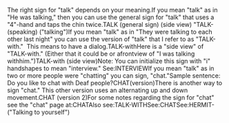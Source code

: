 The right sign for "talk" depends on your meaning.If you mean "talk" as in "He was talking," then you can use the general sign 
	for "talk" that uses a "4"-hand and taps the chin twice.TALK 
	(general sign) (side view) "TALK-(speaking) ("talking")If you mean "talk" as in "They were talking to each other last night" you 
	can use the version of "talk" that I refer to as "TALK-with."  This 
	means to have a dialog.TALK-withHere is a "side view" of "TALK-with." (Either that it could be or afrontview of "I 
	was talking withhim.")TALK-with (side 
	view)Note: You can initialize this sign with "i" handshapes to mean "interview." 
	See:INTERVIEWIf you mean "talk" as in two or 
	more people were "chatting" you can sign, "chat."Sample sentence: Do you like to chat with Deaf people?CHAT(version)There is another way to sign "chat." This other version uses an alternating 
	up and down movement.CHAT (version 2)For some notes regarding the sign 
	for "chat" see the "chat" page at:CHATAlso see:TALK-WITHSee:CHATSee:HERMIT-("Talking to yourself")